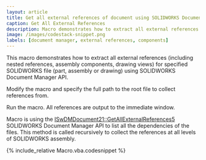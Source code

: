 ```yaml
---
layout: article
title: Get all external references of document using SOLIDWORKS Document Manager API
caption: Get All External References
description: Macro demonstrates how to extract all external references (including nested references) for specified SOLIDWORKS file using Document Manager API
image: /images/codestack-snippet.png
labels: [document manager, external references, components]
---
```

This macro demonstrates how to extract all external references (including nested references, assembly components, drawing views) for specified SOLIDWORKS file (part, assembly or drawing) using SOLIDWORKS Document Manager API.

Modify the macro and specify the full path to the root file to collect references from.

Run the macro. All references are output to the immediate window.

Macro is using the [ISwDMDocument21::GetAllExternalReferences5](http://help.solidworks.com/2018/english/api/swdocmgrapi/SolidWorks.Interop.swdocumentmgr~SolidWorks.Interop.swdocumentmgr.ISwDMDocument21~GetAllExternalReferences5.html) SOLIDWORKS Document Manager API to list all the dependencies of the files. This method is called recursively to collect the references at all levels of SOLIDWORKS assembly.

{% include_relative Macro.vba.codesnippet %}